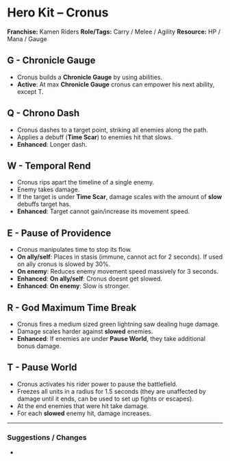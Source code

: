 # Hero Kit – Cronus

**Franchise:** Kamen Riders
**Role/Tags:** Carry / Melee / Agility
**Resource:** HP / Mana / Gauge

## G - Chronicle Gauge
- Cronus builds a **Chronicle Gauge** by using abilities.
- **Active**: At max **Chronicle Gauge** cronus can empower his next ability, except T.

## Q - Chrono Dash
- Cronus dashes to a target point, striking all enemies along the path.
- Applies a debuff (**Time Scar**) to enemies hit that slows.
- **Enhanced**: Longer dash.

## W - Temporal Rend
- Cronus rips apart the timeline of a single enemy.
- Enemy takes damage.
- If the target is under **Time Scar**, damage scales with the amount of **slow** debuffs target has.
- **Enhanced**: Target cannot gain/increase its movement speed.

## E - Pause of Providence
- Cronus manipulates time to stop its flow.
- **On ally/self**: Places in stasis (immune, cannot act for 2 seconds). If used on ally cronus is slowed by 30%.
- **On enemy**: Reduces enemy movement speed massively for 3 seconds.
- **Enhanced**: **On ally/self**: Cronus doesnt get slowed.
- **Enhanced**: **On enemy**: Slow is stronger.

## R - God Maximum Time Break
- Cronus fires a medium sized green lightning saw dealing huge damage.
- Damage scales harder against **slowed** enemies.
- **Enhanced**: If enemies are under **Pause World**, they take additional bonus damage.

## T - Pause World
- Cronus activates his rider power to pause the battlefield.
- Freezes all units in a radius for 1.5 seconds (they are unaffected by damage until it ends, can be used to set up fights or escapes).
- At the end enemies that were hit take damage.
- For each **slowed** enemy hit, damage increases.

---

### Suggestions / Changes
- <your notes here>